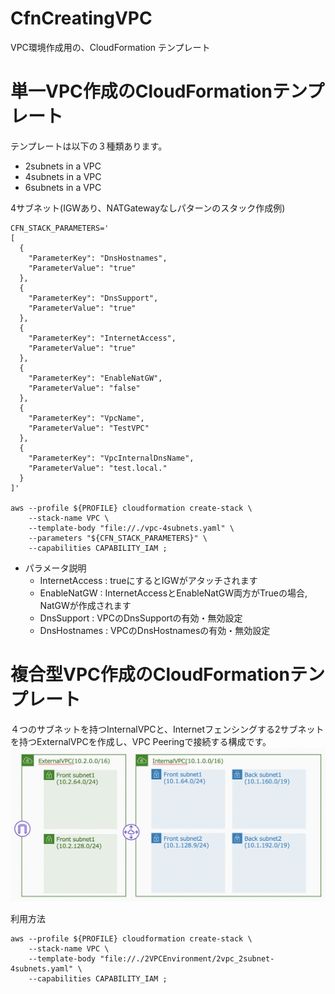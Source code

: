 # CfnCreatingVPC
VPC環境作成用の、CloudFormation テンプレート

# 単一VPC作成のCloudFormationテンプレート
テンプレートは以下の３種類あります。
- 2subnets in a VPC
- 4subnets in a VPC
- 6subnets in a VPC

4サブネット(IGWあり、NATGatewayなしパターンのスタック作成例)
```shell
CFN_STACK_PARAMETERS='
[
  {
    "ParameterKey": "DnsHostnames",
    "ParameterValue": "true"
  },
  {
    "ParameterKey": "DnsSupport",
    "ParameterValue": "true"
  },
  {
    "ParameterKey": "InternetAccess",
    "ParameterValue": "true"
  },
  {
    "ParameterKey": "EnableNatGW",
    "ParameterValue": "false"
  },
  {
    "ParameterKey": "VpcName",
    "ParameterValue": "TestVPC"
  },
  {
    "ParameterKey": "VpcInternalDnsName",
    "ParameterValue": "test.local."
  }
]'

aws --profile ${PROFILE} cloudformation create-stack \
    --stack-name VPC \
    --template-body "file://./vpc-4subnets.yaml" \
    --parameters "${CFN_STACK_PARAMETERS}" \
    --capabilities CAPABILITY_IAM ;
```

- パラメータ説明
    - InternetAccess : trueにするとIGWがアタッチされます
    - EnableNatGW : InternetAccessとEnableNatGW両方がTrueの場合, NatGWが作成されます
    - DnsSupport : VPCのDnsSupportの有効・無効設定
    - DnsHostnames : VPCのDnsHostnamesの有効・無効設定

# 複合型VPC作成のCloudFormationテンプレート
４つのサブネットを持つInternalVPCと、Internetフェンシングする2サブネットを持つExternalVPCを作成し、VPC Peeringで接続する構成です。
<img src="./Documents/arch1.png" whdth=500>

利用方法
```shell
aws --profile ${PROFILE} cloudformation create-stack \
    --stack-name VPC \
    --template-body "file://./2VPCEnvironment/2vpc_2subnet-4subnets.yaml" \
    --capabilities CAPABILITY_IAM ;
```
